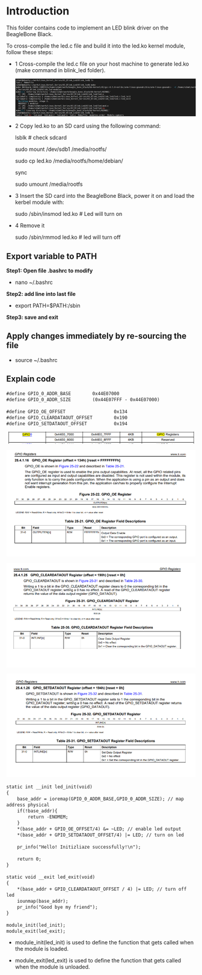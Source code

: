 # Introduction
This folder contains code to implement an LED blink driver on the BeagleBone Black.

To cross-compile the led.c file and build it into the led.ko kernel module, follow these steps:
- 1 Cross-compile the led.c file on your host machine to generate led.ko (make command in blink_led folder).
  
    ![alt text](image.png)

- 2 Copy led.ko to an SD card using the following command:

    lsblk # check sdcard

    sudo mount /dev/sdb1 /media/rootfs/
  
    sudo cp led.ko /media/rootfs/home/debian/
  
    sync
  
    sudo umount /media/rootfs
- 3 Insert the SD card into the BeagleBone Black, power it on and load the kerbel module with:

    sudo /sbin/insmod led.ko # Led will turn on

- 4 Remove it

    sudo /sbin/rmmod led.ko # led will turn off

## Export variable to PATH

**Step1: Open file .bashrc to modify**

- nano ~/.bashrc

**Step2: add line into last file**

- export PATH=$PATH:/sbin

**Step3: save and exit**

## Apply changes immediately by re-sourcing the file
- source ~/.bashrc

## Explain code

    #define GPIO_0_ADDR_BASE        0x44E07000
    #define GPIO_0_ADDR_SIZE        (0x44E07FFF - 0x44E07000)

    #define GPIO_OE_OFFSET                  0x134
    #define GPIO_CLEARDATAOUT_OFFSET        0x190
    #define GPIO_SETDATAOUT_OFFSET          0x194

![alt text](image-1.png)

![alt text](image-2.png)

![alt text](image-3.png)

![alt text](image-4.png)


    static int __init led_init(void)
    {
        base_addr = ioremap(GPIO_0_ADDR_BASE,GPIO_0_ADDR_SIZE); // map address physical
        if(!base_addr){
            return -ENOMEM;
        }
        *(base_addr + GPIO_OE_OFFSET/4) &= ~LED; // enable led output
        *(base_addr + GPIO_SETDATAOUT_OFFSET/4) |= LED; // turn on led

        pr_info("Hello! Initizliaze successfully!\n");

        return 0;
    }

    static void __exit led_exit(void)
    {
        *(base_addr + GPIO_CLEARDATAOUT_OFFSET / 4) |= LED; // turn off led
        iounmap(base_addr);
        pr_info("Good bye my friend");
    }

    module_init(led_init); 
    module_exit(led_exit);

- module_init(led_init) is used to define the function that gets called when the module is loaded.

- module_exit(led_exit) is used to define the function that gets called when the module is unloaded.
